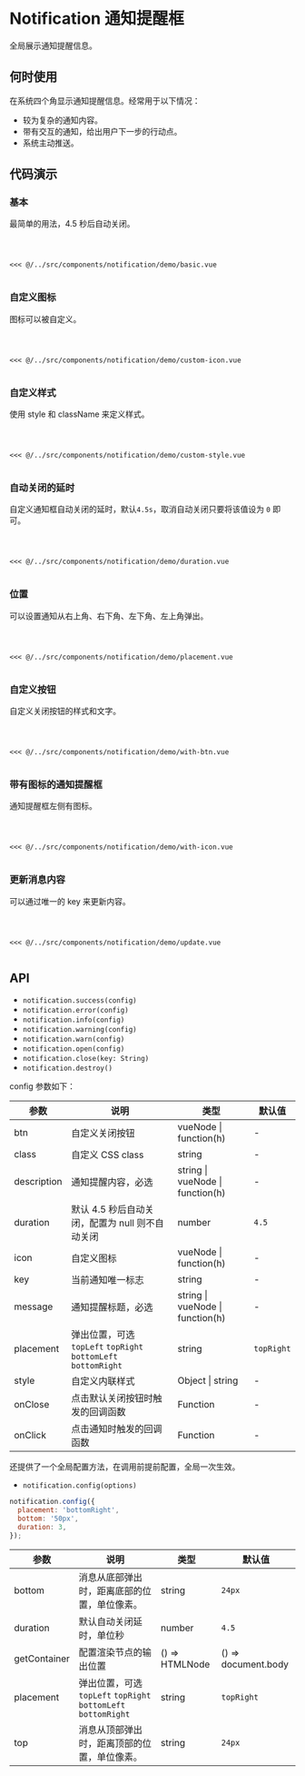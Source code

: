 # Notification 通知提醒框
全局展示通知提醒信息。

## 何时使用
在系统四个角显示通知提醒信息。经常用于以下情况：
- 较为复杂的通知内容。
- 带有交互的通知，给出用户下一步的行动点。
- 系统主动推送。

## 代码演示

### 基本
最简单的用法，4.5 秒后自动关闭。

<Code>
<Basic></Basic>
<Wrapper slot="code">
<<< @/../src/components/notification/demo/basic.vue
</Wrapper>
</Code>

### 自定义图标
图标可以被自定义。

<Code>
<CustomIcon></CustomIcon>
<Wrapper slot="code">
<<< @/../src/components/notification/demo/custom-icon.vue
</Wrapper>
</Code>

### 自定义样式
使用 style 和 className 来定义样式。

<Code>
<CustomStyle></CustomStyle>
<Wrapper slot="code">
<<< @/../src/components/notification/demo/custom-style.vue
</Wrapper>
</Code>

### 自动关闭的延时
自定义通知框自动关闭的延时，默认`4.5s`，取消自动关闭只要将该值设为 `0` 即可。

<Code>
<Duration></Duration>
<Wrapper slot="code">
<<< @/../src/components/notification/demo/duration.vue
</Wrapper>
</Code>

### 位置
可以设置通知从右上角、右下角、左下角、左上角弹出。

<Code>
<Placement></Placement>
<Wrapper slot="code">
<<< @/../src/components/notification/demo/placement.vue
</Wrapper>
</Code>

### 自定义按钮
自定义关闭按钮的样式和文字。

<Code>
<WithBtn></WithBtn>
<Wrapper slot="code">
<<< @/../src/components/notification/demo/with-btn.vue
</Wrapper>
</Code>

### 带有图标的通知提醒框
通知提醒框左侧有图标。

<Code>
<WithIcon></WithIcon>
<Wrapper slot="code">
<<< @/../src/components/notification/demo/with-icon.vue
</Wrapper>
</Code>

### 更新消息内容
可以通过唯一的 key 来更新内容。

<Code>
<Update></Update>
<Wrapper slot="code">
<<< @/../src/components/notification/demo/update.vue
</Wrapper>
</Code>

## API

- `notification.success(config)`
- `notification.error(config)`
- `notification.info(config)`
- `notification.warning(config)`
- `notification.warn(config)`
- `notification.open(config)`
- `notification.close(key: String)`
- `notification.destroy()`

config 参数如下：

| 参数 | 说明 | 类型 | 默认值 |
| --- | --- | --- | --- |
| btn | 自定义关闭按钮 | vueNode \| function(h) | - |
| class | 自定义 CSS class | string | - |
| description | 通知提醒内容，必选 | string \| vueNode \| function(h) | - |
| duration | 默认 4.5 秒后自动关闭，配置为 null 则不自动关闭 | number | `4.5` |
| icon | 自定义图标 | vueNode \| function(h) | - |
| key | 当前通知唯一标志 | string | - |
| message | 通知提醒标题，必选 | string \| vueNode \| function(h) | - |
| placement | 弹出位置，可选 `topLeft` `topRight` `bottomLeft` `bottomRight` | string | `topRight` |
| style | 自定义内联样式 | Object \|  string | - |
| onClose | 点击默认关闭按钮时触发的回调函数 | Function | - |
| onClick | 点击通知时触发的回调函数 | Function | - |

还提供了一个全局配置方法，在调用前提前配置，全局一次生效。

- `notification.config(options)`

```js
notification.config({
  placement: 'bottomRight',
  bottom: '50px',
  duration: 3,
});
```

| 参数 | 说明 | 类型 | 默认值 |
| --- | --- | --- | --- |
| bottom | 消息从底部弹出时，距离底部的位置，单位像素。 | string | `24px` |
| duration | 默认自动关闭延时，单位秒 | number | `4.5` |
| getContainer | 配置渲染节点的输出位置 | () => HTMLNode | () => document.body |
| placement | 弹出位置，可选 `topLeft` `topRight` `bottomLeft` `bottomRight` | string | `topRight` |
| top | 消息从顶部弹出时，距离顶部的位置，单位像素。 | string | `24px` |

<script>
import Basic from '~comps/notification/demo/basic';
import CustomIcon from '~comps/notification/demo/custom-icon';
import CustomStyle from '~comps/notification/demo/custom-style';
import Duration from '~comps/notification/demo/duration';
import Placement from '~comps/notification/demo/placement';
import WithBtn from '~comps/notification/demo/with-btn';
import WithIcon from '~comps/notification/demo/with-icon';
import Update from '~comps/notification/demo/update';

export default {
    components: {
        Basic,
        CustomIcon,
        CustomStyle,
        Duration,
        Placement,
        WithBtn,
        WithIcon,
        Update,
    }
}
</script>

